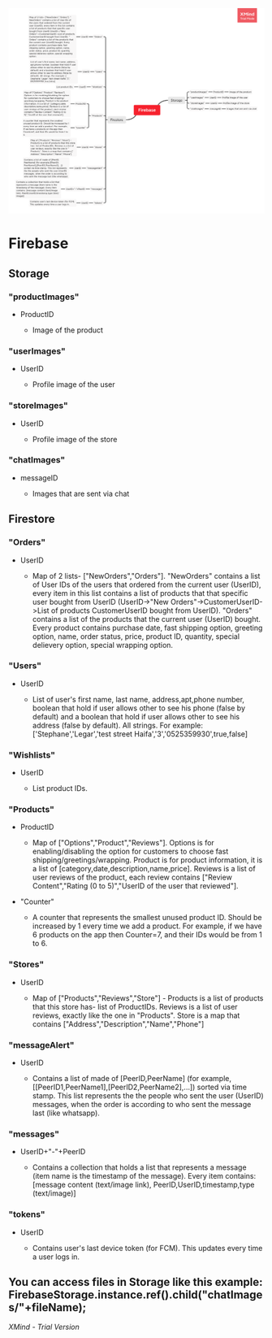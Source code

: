![App Stracture Diagram](FirebaseStructure2.PNG "App Stracture Diagram")


# Firebase

## Storage

### "productImages"

- ProductID

	- Image of the product

### "userImages"

- UserID

	- Profile image of the user

### "storeImages"

- UserID

	- Profile image of the store

### "chatImages"

- messageID

	- Images that are sent via chat

## Firestore

### "Orders"

- UserID

	- Map of 2 lists- ["NewOrders","Orders"]. "NewOrders" contains a list of User IDs of the users that ordered from the current user (UserID), every item in this list contains a list of products that that specific user bought from UserID (UserID->"New Orders"->CustomerUserID->List of products CustomerUserID bought from UserID). "Orders" contains a list of the products that the current user (UserID) bought. Every product contains purchase date, fast shipping option, greeting option, name, order status, price, product ID, quantity, special delievery option, special wrapping option.

### "Users"

- UserID

	- List of user's first name, last name, address,apt,phone number, boolean that hold if user allows other to see his phone (false by default) and a boolean that hold if user allows other to see his address (false by default). All strings. For example: ['Stephane','Legar','test street Haifa','3','0525359930',true,false]

### "Wishlists"

- UserID

	- List product IDs.

### "Products"

- ProductID

	- Map of ["Options","Product","Reviews"]. Options is for enabling/disabling the option for customers to choose fast shipping/greetings/wrapping. Product is for product information, it is a list of  [category,date,description,name,price]. Reviews is a list of user reviews of the product, each review contains ["Review Content","Rating (0 to 5)","UserID of the user that reviewed"].

- "Counter"

	- A counter that represents the smallest unused product ID. Should be increased by 1 every time we add a product. For example, if we have 6 products on the app then Counter=7, and their IDs would be from 1 to 6.

### "Stores"

- UserID

	- Map of ["Products","Reviews","Store"] - Products is a list of products that this store has- list of ProductIDs. Reviews is a list of user reviews, exactly like the one in "Products". Store is a map that contains ["Address","Description","Name","Phone"]

### "messageAlert"

- UserID

	- Contains a list of made of [PeerID,PeerName] (for example,[[PeerID1,PeerName1],[PeerID2,PeerName2],...])  sorted via time stamp. This list represents the the people who sent the user (UserID) messages, when the order is according to who sent the message last (like whatsapp).

### "messages"

- UserID+"-"+PeerID

	- Contains a collection that holds a list that represents a message (item name is the timestamp of the message). Every item contains: [message content (text/image link), PeerID,UserID,timestamp,type (text/image)]

### "tokens"

- UserID

	- Contains user's last device token (for FCM). This updates every time a user logs in.

## You can access files in Storage like this example: FirebaseStorage.instance.ref().child("chatImages/"+fileName);

*XMind - Trial Version*